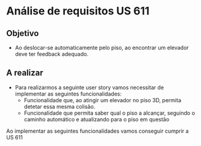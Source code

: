 # Análise de requisitos US 611

## Objetivo

* Ao deslocar-se automaticamente pelo piso, ao encontrar um elevador deve ter feedback adequado.

## A realizar

* Para realizarmos a seguinte user story vamos necessitar de implementar as seguintes funcionalidades:
  * Funcionalidade que, ao atingir um elevador no piso 3D, permita detetar essa mesma colisão.
  * Funcionalidade que permita saber qual o piso a alcançar, seguindo o caminho automático e atualizando para o piso em questão

Ao implementar as seguintes funcionalidades vamos conseguir cumprir a US 611
